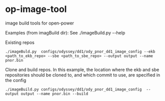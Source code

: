 # op-image-tool
image build tools for open-power

Examples (from imagBuild dir):
See ./imageBuild.py --help

Existing repos
```
./imageBuld.py  configs/odyssey/dd1/ody_pnor_dd1_image_config --ekb <path_to_ekb_repo> --sbe <path_to_sbe_repo> --output output --name pnor.bin
```
Clone and build repos.   In this example, the location where the ekb and sbe repositories should be cloned to, and which commit to use, are specified in the config
```
./imageBuild.py configs/odyssey/dd1/ody_pnor_dd1_image_config  --output output --name pnor.bin --build
```
